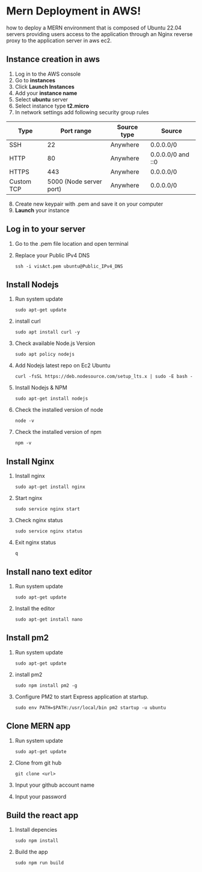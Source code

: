 # Mern Deployment in AWS!
how to deploy a MERN environment that is composed of Ubuntu 22.04 servers providing users access to the application through an Nginx reverse proxy to the application server in aws ec2.

## Instance creation in aws

1. Log in to the AWS console
2. Go to **instances**
3. Click **Launch Instances**
4. Add your **instance name**
5. Select **ubuntu** server
6. Select instance type **t2.micro**
7. In network settings add following security group rules

| Type      |Port range              |Source type|Source            |
| ----------| ---------------------- | --------- |----------------- |
| SSH       | 22                     |Anywhere   |0.0.0.0/0         |
| HTTP      | 80                     |Anywhere   |0.0.0.0/0 and ::0 |
| HTTPS     | 443                    |Anywhere   |0.0.0.0/0         |
| Custom TCP| 5000 (Node server port)|Anywhere   |0.0.0.0/0         |

8. Create new keypair with .pem and save it on your computer
9. **Launch** your instance

## Log in to your server

1. Go to the .pem file location and open terminal
2. Replace your Public IPv4 DNS

    ``` ssh -i visAct.pem ubuntu@Public_IPv4_DNS ```

## Install Nodejs

1. Run system update

   ```sudo apt-get update```

2. install curl

   ```sudo apt install curl -y```

3. Check available Node.js Version

   ```sudo apt policy nodejs```

4. Add Nodejs latest repo on Ec2 Ubuntu

   ```curl -fsSL https://deb.nodesource.com/setup_lts.x | sudo -E bash - ```

5. Install Nodejs & NPM

   ```sudo apt-get install nodejs```

6. Check the installed version of node

   ```node -v```

7. Check the installed version of npm

   ```npm -v```

## Install Nginx

1. Install nginx

   ```sudo apt-get install nginx```

2. Start nginx

   ```sudo service nginx start```

3. Check nginx status

   ```sudo service nginx status```

4. Exit nginx status

   ```q```

## Install nano text editor

1. Run system update

   ```sudo apt-get update```

2. Install the editor

   ```sudo apt-get install nano```

## Install pm2

1. Run system update

   ```sudo apt-get update```

2. install pm2

   ```sudo npm install pm2 -g```

3. Configure PM2 to start Express application at startup.

   ```sudo env PATH=$PATH:/usr/local/bin pm2 startup -u ubuntu```

## Clone MERN app

1. Run system update

   ```sudo apt-get update```

2. Clone from git hub

   ```git clone <url>```

3. Input your github account name

4. Input your password

## Build the react app

1. Install depencies

   ```sudo npm install```

2. Build the app

   ```sudo npm run build```